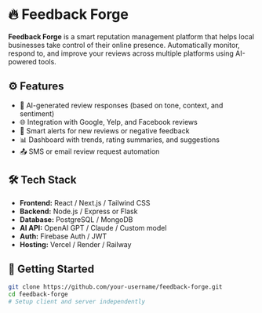 # 🔥 Feedback Forge

**Feedback Forge** is a smart reputation management platform that helps local businesses take control of their online presence. Automatically monitor, respond to, and improve your reviews across multiple platforms using AI-powered tools.

## ⚙️ Features

- 🧠 AI-generated review responses (based on tone, context, and sentiment)
- 🌐 Integration with Google, Yelp, and Facebook reviews
- 🔔 Smart alerts for new reviews or negative feedback
- 📊 Dashboard with trends, rating summaries, and suggestions
- 📤 SMS or email review request automation

## 🛠 Tech Stack

- **Frontend:** React / Next.js / Tailwind CSS
- **Backend:** Node.js / Express or Flask
- **Database:** PostgreSQL / MongoDB
- **AI API:** OpenAI GPT / Claude / Custom model
- **Auth:** Firebase Auth / JWT
- **Hosting:** Vercel / Render / Railway

## 🚀 Getting Started

```bash
git clone https://github.com/your-username/feedback-forge.git
cd feedback-forge
# Setup client and server independently
